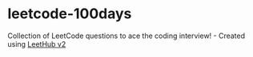 # leetcode-100days
Collection of LeetCode questions to ace the coding interview! - Created using [LeetHub v2](https://github.com/arunbhardwaj/LeetHub-2.0)
